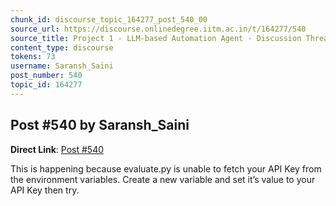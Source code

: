 ```yaml
---
chunk_id: discourse_topic_164277_post_540_00
source_url: https://discourse.onlinedegree.iitm.ac.in/t/164277/540
source_title: Project 1 - LLM-based Automation Agent - Discussion Thread [TDS Jan 2025]
content_type: discourse
tokens: 73
username: Saransh_Saini
post_number: 540
topic_id: 164277
---
```


## Post #540 by Saransh_Saini

**Direct Link**: [Post #540](https://discourse.onlinedegree.iitm.ac.in/t/164277/540)

This is happening because evaluate.py is unable to fetch your API Key from the environment variables. Create a new variable and set it’s value to your API Key then try.
